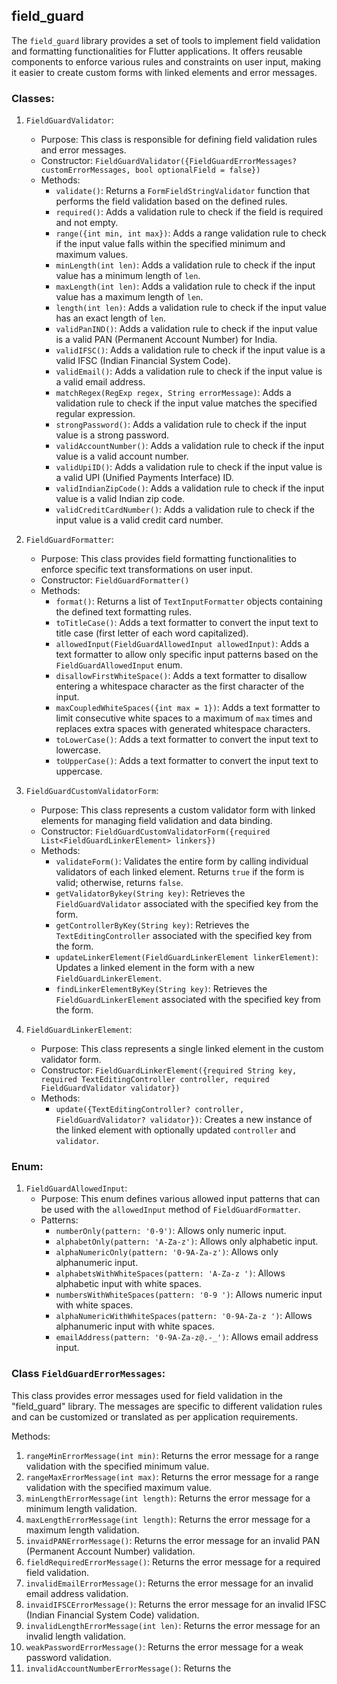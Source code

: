 ## field_guard

The `field_guard` library provides a set of tools to implement field validation and formatting functionalities for Flutter applications. It offers reusable components to enforce various rules and constraints on user input, making it easier to create custom forms with linked elements and error messages.

### Classes:

1. `FieldGuardValidator`:

   - Purpose: This class is responsible for defining field validation rules and error messages.
   - Constructor: `FieldGuardValidator({FieldGuardErrorMessages? customErrorMessages, bool optionalField = false})`
   - Methods:
     - `validate()`: Returns a `FormFieldStringValidator` function that performs the field validation based on the defined rules.
     - `required()`: Adds a validation rule to check if the field is required and not empty.
     - `range({int min, int max})`: Adds a range validation rule to check if the input value falls within the specified minimum and maximum values.
     - `minLength(int len)`: Adds a validation rule to check if the input value has a minimum length of `len`.
     - `maxLength(int len)`: Adds a validation rule to check if the input value has a maximum length of `len`.
     - `length(int len)`: Adds a validation rule to check if the input value has an exact length of `len`.
     - `validPanIND()`: Adds a validation rule to check if the input value is a valid PAN (Permanent Account Number) for India.
     - `validIFSC()`: Adds a validation rule to check if the input value is a valid IFSC (Indian Financial System Code).
     - `validEmail()`: Adds a validation rule to check if the input value is a valid email address.
     - `matchRegex(RegExp regex, String errorMessage)`: Adds a validation rule to check if the input value matches the specified regular expression.
     - `strongPassword()`: Adds a validation rule to check if the input value is a strong password.
     - `validAccountNumber()`: Adds a validation rule to check if the input value is a valid account number.
     - `validUpiID()`: Adds a validation rule to check if the input value is a valid UPI (Unified Payments Interface) ID.
     - `validIndianZipCode()`: Adds a validation rule to check if the input value is a valid Indian zip code.
     - `validCreditCardNumber()`: Adds a validation rule to check if the input value is a valid credit card number.

2. `FieldGuardFormatter`:

   - Purpose: This class provides field formatting functionalities to enforce specific text transformations on user input.
   - Constructor: `FieldGuardFormatter()`
   - Methods:
     - `format()`: Returns a list of `TextInputFormatter` objects containing the defined text formatting rules.
     - `toTitleCase()`: Adds a text formatter to convert the input text to title case (first letter of each word capitalized).
     - `allowedInput(FieldGuardAllowedInput allowedInput)`: Adds a text formatter to allow only specific input patterns based on the `FieldGuardAllowedInput` enum.
     - `disallowFirstWhiteSpace()`: Adds a text formatter to disallow entering a whitespace character as the first character of the input.
     - `maxCoupledWhiteSpaces({int max = 1})`: Adds a text formatter to limit consecutive white spaces to a maximum of `max` times and replaces extra spaces with generated whitespace characters.
     - `toLowerCase()`: Adds a text formatter to convert the input text to lowercase.
     - `toUpperCase()`: Adds a text formatter to convert the input text to uppercase.

3. `FieldGuardCustomValidatorForm`:

   - Purpose: This class represents a custom validator form with linked elements for managing field validation and data binding.
   - Constructor: `FieldGuardCustomValidatorForm({required List<FieldGuardLinkerElement> linkers})`
   - Methods:
     - `validateForm()`: Validates the entire form by calling individual validators of each linked element. Returns `true` if the form is valid; otherwise, returns `false`.
     - `getValidatorBykey(String key)`: Retrieves the `FieldGuardValidator` associated with the specified key from the form.
     - `getControllerByKey(String key)`: Retrieves the `TextEditingController` associated with the specified key from the form.
     - `updateLinkerElement(FieldGuardLinkerElement linkerElement)`: Updates a linked element in the form with a new `FieldGuardLinkerElement`.
     - `findLinkerElementByKey(String key)`: Retrieves the `FieldGuardLinkerElement` associated with the specified key from the form.

4. `FieldGuardLinkerElement`:
   - Purpose: This class represents a single linked element in the custom validator form.
   - Constructor: `FieldGuardLinkerElement({required String key, required TextEditingController controller, required FieldGuardValidator validator})`
   - Methods:
     - `update({TextEditingController? controller, FieldGuardValidator? validator})`: Creates a new instance of the linked element with optionally updated `controller` and `validator`.

### Enum:

1. `FieldGuardAllowedInput`:
   - Purpose: This enum defines various allowed input patterns that can be used with the `allowedInput` method of `FieldGuardFormatter`.
   - Patterns:
     - `numberOnly(pattern: '0-9')`: Allows only numeric input.
     - `alphabetOnly(pattern: 'A-Za-z')`: Allows only alphabetic input.
     - `alphaNumericOnly(pattern: '0-9A-Za-z')`: Allows only alphanumeric input.
     - `alphabetsWithWhiteSpaces(pattern: 'A-Za-z ')`: Allows alphabetic input with white spaces.
     - `numbersWithWhiteSpaces(pattern: '0-9 ')`: Allows numeric input with white spaces.
     - `alphaNumericWithWhiteSpaces(pattern: '0-9A-Za-z ')`: Allows alphanumeric input with white spaces.
     - `emailAddress(pattern: '0-9A-Za-z@.-_')`: Allows email address input.

### Class `FieldGuardErrorMessages`:

This class provides error messages used for field validation in the "field_guard" library. The messages are specific to different validation rules and can be customized or translated as per application requirements.

Methods:

1. `rangeMinErrorMessage(int min)`: Returns the error message for a range validation with the specified minimum value.
2. `rangeMaxErrorMessage(int max)`: Returns the error message for a range validation with the specified maximum value.
3. `minLengthErrorMessage(int length)`: Returns the error message for a minimum length validation.
4. `maxLengthErrorMessage(int length)`: Returns the error message for a maximum length validation.
5. `invaidPANErrorMessage()`: Returns the error message for an invalid PAN (Permanent Account Number) validation.
6. `fieldRequiredErrorMessage()`: Returns the error message for a required field validation.
7. `invalidEmailErrorMessage()`: Returns the error message for an invalid email address validation.
8. `invaidIFSCErrorMessage()`: Returns the error message for an invalid IFSC (Indian Financial System Code) validation.
9. `invalidLengthErrorMessage(int len)`: Returns the error message for an invalid length validation.
10. `weakPasswordErrorMessage()`: Returns the error message for a weak password validation.
11. `invalidAccountNumberErrorMessage()`: Returns the

